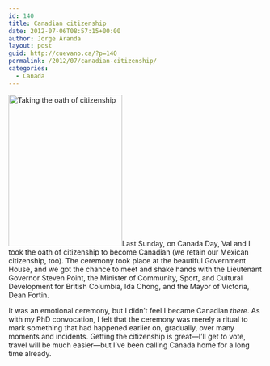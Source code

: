 ```yaml
---
id: 140
title: Canadian citizenship
date: 2012-07-06T08:57:15+00:00
author: Jorge Aranda
layout: post
guid: http://cuevano.ca/?p=140
permalink: /2012/07/canadian-citizenship/
categories:
  - Canada
---
```

[<img class="alignleft size-medium wp-image-141" title="Oath of Citizenship" src="http://cuevano.ca/wp-content/uploads/2012/07/2012-07-01-09.51.33-225x300.jpg" alt="Taking the oath of citizenship" width="225" height="300" srcset="http://cuevano.ca/wp-content/uploads/2012/07/2012-07-01-09.51.33-225x300.jpg 225w, http://cuevano.ca/wp-content/uploads/2012/07/2012-07-01-09.51.33-768x1024.jpg 768w" sizes="(max-width: 225px) 100vw, 225px" />](http://cuevano.ca/wp-content/uploads/2012/07/2012-07-01-09.51.33.jpg)Last Sunday, on Canada Day, Val and I took the oath of citizenship to become Canadian (we retain our Mexican citizenship, too). The ceremony took place at the beautiful Government House, and we got the chance to meet and shake hands with the Lieutenant Governor Steven Point, the Minister of Community, Sport, and Cultural Development for British Columbia, Ida Chong, and the Mayor of Victoria, Dean Fortin.

It was an emotional ceremony, but I didn&#8217;t feel I became Canadian _there_. As with my PhD convocation, I felt that the ceremony was merely a ritual to mark something that had happened earlier on, gradually, over many moments and incidents. Getting the citizenship is great&#8212;I&#8217;ll get to vote, travel will be much easier&#8212;but I&#8217;ve been calling Canada home for a long time already.